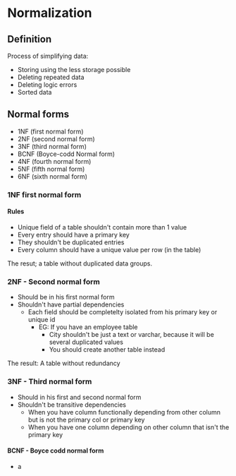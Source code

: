 # Normalization

## Definition

Process of simplifying data:

- Storing using the less storage possible
- Deleting repeated data
- Deleting logic errors
- Sorted data

## Normal forms

- 1NF (first normal form)
- 2NF (second normal form)
- 3NF (third normal form)
- BCNF (Boyce-codd Normal form)
- 4NF (fourth normal form)
- 5NF (fifth normal form)
- 6NF (sixth normal form)

### 1NF first normal form

#### Rules

- Unique field of a table shouldn't contain more than 1 value
- Every entry should have a primary key
- They shouldn't be duplicated entries
- Every column should have a unique value per row (in the table)

The resut; a table without duplicated data groups.

### 2NF - Second normal form

- Should be in his first normal form
- Shouldn't have partial dependencies
    - Each field should be completelty isolated from his primary key or unique id
        - EG: If you have an employee table
            - City shouldn't be just a text or varchar, because it will be several duplicated values
            - You should create another table instead

The result: A table without redundancy

### 3NF - Third normal form

- Should in his first and second normal form
- Shouldn't be transitive dependencies
    - When you have column functionally depending from other column but is not the primary col or primary key
    - When you have one column depending on other column that isn't the primary key

#### BCNF - Boyce codd normal form

- a